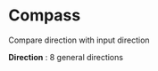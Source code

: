 Compass
===================
Compare direction with input direction

**Direction**
: 8 general directions